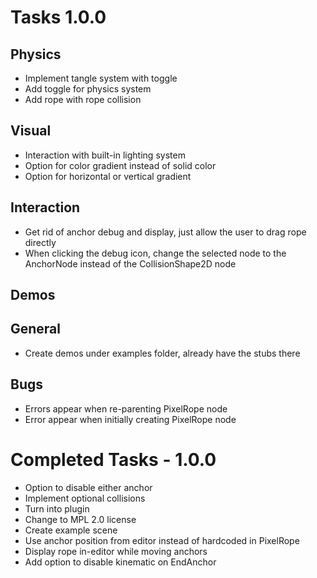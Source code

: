 # Tasks 1.0.0
## Physics
- Implement tangle system with toggle
- Add toggle for physics system
- Add rope with rope collision

## Visual
- Interaction with built-in lighting system
- Option for color gradient instead of solid color
- Option for horizontal or vertical gradient

## Interaction
- Get rid of anchor debug and display, just allow the user to drag rope directly
- When clicking the debug icon, change the selected node to the AnchorNode instead of the CollisionShape2D node

## Demos


## General
- Create demos under examples folder, already have the stubs there

## Bugs
- Errors appear when re-parenting PixelRope node
- Error appear when initially creating PixelRope node



# Completed Tasks - 1.0.0
- Option to disable either anchor
- Implement optional collisions
- Turn into plugin
- Change to MPL 2.0 license
- Create example scene
- Use anchor position from editor instead of hardcoded in PixelRope
- Display rope in-editor while moving anchors
- Add option to disable kinematic on EndAnchor
